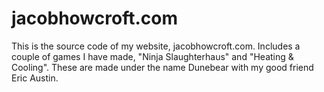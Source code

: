 jacobhowcroft.com
=================

This is the source code of my website, jacobhowcroft.com.  Includes a couple of games I have made, "Ninja Slaughterhaus" and "Heating & Cooling".  These are made under the name Dunebear with my good friend Eric Austin.